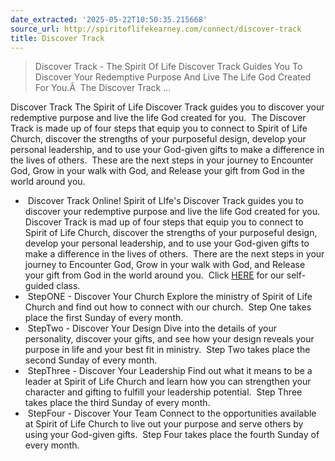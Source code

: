 ```yaml
---
date_extracted: '2025-05-22T10:50:35.215668'
source_url: http://spiritoflifekearney.com/connect/discover-track
title: Discover Track
---
```


> Discover Track - The Spirit Of Life Discover Track Guides You To Discover Your Redemptive Purpose And Live The Life God Created For You.Â  The Discover Track ...

Discover Track
The Spirit of Life Discover Track guides you to discover your redemptive purpose and live the life God created for you.  The Discover Track is made up of four steps that equip you to connect to Spirit of Life Church, discover the strengths of your purposeful design, develop your personal leadership, and to use your God-given gifts to make a difference in the lives of others.  These are the next steps in your journey to Encounter God, Grow in your walk with God, and Release your gift from God in the world around you.
- ![]()
  Discover Track Online!
  Spirit of LIfe's Discover Track guides you to discover your redemptive purpose and live the life God created for you.  Discover Track is mad up of four steps that equip you to connect to Spirit of Life Church, discover the strengths of your purposeful design, develop your personal leadership, and to use your God-given gifts to make a difference in the lives of others.  There are the next steps in your journey to Encounter God, Grow in your walk with God, and Release your gift from God in the world around you.  Click [HERE](https://spiritoflife-equipping.thinkific.com/) for our self-guided class.
- ![]()
  StepONE - Discover Your Church
  Explore the ministry of Spirit of Life Church and find out how to connect with our church.  Step One takes place the first Sunday of every month.
- ![]()
  StepTwo - Discover Your Design
  Dive into the details of your personality, discover your gifts, and see how your design reveals your purpose in life and your best fit in ministry.  Step Two takes place the second Sunday of every month.
- ![]()
  StepThree - Discover Your Leadership
  Find out what it means to be a leader at Spirit of Life Church and learn how you can strengthen your character and gifting to fulfill your leadership potential.  Step Three takes place the third Sunday of every month.
- ![]()
  StepFour - Discover Your Team
  Connect to the opportunities available at Spirit of Life Church to live out your purpose and serve others by using your God-given gifts.  Step Four takes place the fourth Sunday of every month.